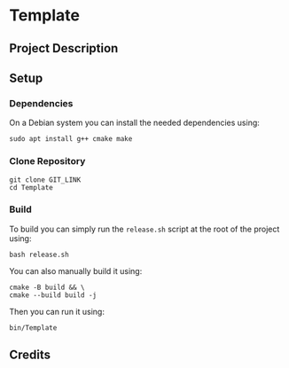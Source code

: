 # Template
## Project Description


## Setup
### Dependencies
On a Debian system you can install the needed dependencies using:
```shell
sudo apt install g++ cmake make
```

### Clone Repository
```shell
git clone GIT_LINK
cd Template
```

### Build
To build you can simply run the `release.sh` script at the root of the project using:
```shell
bash release.sh
```

You can also manually build it using:
```shell
cmake -B build && \
cmake --build build -j
```

Then you can run it using:
```shell
bin/Template
```

## Credits
